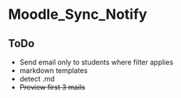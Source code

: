 # Moodle_Sync_Notify

## ToDo
* Send email only to students where filter applies
* markdown templates
* detect .md
* ~~Preview first 3 mails~~
